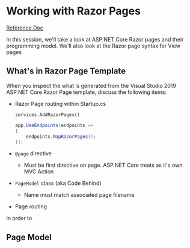 # Working with Razor Pages

[Reference Doc](https://docs.microsoft.com/en-us/aspnet/core/razor-pages/?view=aspnetcore-3.0&tabs=visual-studio)

In this session, we'll take a look at ASP.NET Core Razor pages and their programming model.  We'll also look at the Razor page syntax for View pages

## What's in Razor Page Template

When you inspect the what is generated from the Visual Studio 2019 ASP.NET Core Razor Page template, discuss the following items:

- Razor Page routing within Startup.cs

   `services.AddRazorPages()`

   ```cs
   app.UseEndpoints(endpoints =>
   {
       endpoints.MapRazorPages();
   });
   ```

- `@page` directive
  - Must be first directive on page. ASP.NET Core treats as it's own MVC Action

- `PageModel` class (aka Code Behind)
  - Name must match associated page filename

- Page routing

In order to 
## Page Model
